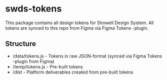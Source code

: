 # swds-tokens

This package contains all design tokens for Showell Design System. All tokens are synced to this repo from Figma via Figma Tokens -plugin.

## Structure

- /data/tokens.js - Tokens in raw JSON-format (synced via Figma Tokens -plugin from Figma)
- /temp/tokens.js - Pre-built tokens
- /dist - Platform deliverables created from pre-built tokens

